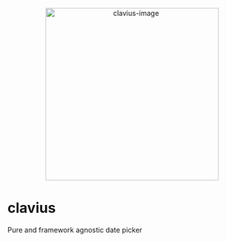<p align="center">
  <img alt="clavius-image" src="https://upload.wikimedia.org/wikipedia/commons/7/73/Clavius_LROC.jpg" width="350">
</p>

# clavius
Pure and framework agnostic date picker

